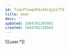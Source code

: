 ```yaml
---
id: fiaw7fvwq364s34cqjoi7fd
title: User
desc: ''
updated: 1684701395981
created: 1684701338565
---
```


![[user.*]]